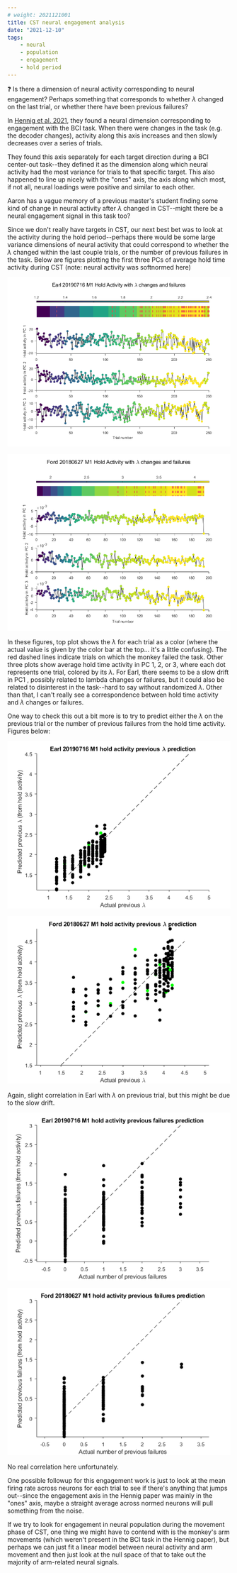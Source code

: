 ```yaml
---
# weight: 2021121001
title: CST neural engagement analysis
date: "2021-12-10"
tags:
    - neural
    - population
    - engagement
    - hold period
---
```


:question: Is there a dimension of neural activity corresponding to neural engagement? Perhaps something that corresponds to whether $\lambda$ changed on the last trial, or whether there have been previous failures?

In [Hennig et al. 2021](https://doi.org/10.1038/s41593-021-00822-8), they found a neural dimension corresponding to engagement with the BCI task. When there were changes in the task (e.g. the decoder changes), activity along this axis increases and then slowly decreases over a series of trials.

They found this axis separately for each target direction during a BCI center-out task--they defined it as the dimension along which neural activity had the most variance for trials to that specific target. This also happened to line up nicely with the "ones" axis, the axis along which most, if not all, neural loadings were positive and similar to each other.

Aaron has a vague memory of a previous master's student finding some kind of change in neural activity after $\lambda$ changed in CST--might there be a neural engagement signal in this task too?

Since we don't really have targets in CST, our next best bet was to look at the activity during the hold period--perhaps there would be some large variance dimensions of neural activity that could correspond to whether the $\lambda$ changed within the last couple trials, or the number of previous failures in the task. Below are figures plotting the first three PCs of average hold time activity during CST (note: neural activity was softnormed here)

![Earl hold time PCA activity](figs/20211206_Earl20190716_holdPCActivity.png)

![Ford hold time PCA activity](figs/20211206_Ford20180627_holdPCActivity.png)

In these figures, top plot shows the $\lambda$ for each trial as a color (where the actual value is given by the color bar at the top... it's a little confusing). The red dashed lines indicate trials on which the monkey failed the task. Other three plots show average hold time activity in PC 1, 2, or 3, where each dot represents one trial, colored by its $\lambda$. For Earl, there seems to be a slow drift in PC1 , possibly related to lambda changes or failures, but it could also be related to disinterest in the task--hard to say without randomized $\lambda$. Other than that, I can't really see a correspondence between hold time activity and $\lambda$ changes or failures.

One way to check this out a bit more is to try to predict either the $\lambda$ on the previous trial or the number of previous failures from the hold time activity. Figures below:

![Earl hold time lambda prediction](figs/20211206_Earl20190716_hold_prevlambda_prediction.png)

![Ford hold time lambda prediction](figs/20211206_Ford20180627_hold_prevlambda_prediction.png)

Again, slight correlation in Earl with $\lambda$ on previous trial, but this might be due to the slow drift.

![Earl hold time failure prediction](figs/20211206_Earl20190716_hold_prevfailure_prediction.png)

![Ford hold time failure prediction](figs/20211206_Ford20180627_hold_prevfailure_prediction.png)

No real correlation here unfortunately.

One possible followup for this engagement work is just to look at the mean firing rate across neurons for each trial to see if there's anything that jumps out--since the engagement axis in the Hennig paper was mainly in the "ones" axis, maybe a straight average across normed neurons will pull something from the noise.

If we try to look for engagement in neural population during the movement phase of CST, one thing we might have to contend with is the monkey's arm movements (which weren't present in the BCI task in the Hennig paper), but perhaps we can just fit a linear model between neural activity and arm movement and then just look at the null space of that to take out the majority of arm-related neural signals.
